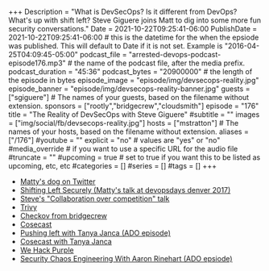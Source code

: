 +++
Description = "What is DevSecOps? Is it different from DevOps? What's up with shift left? Steve Giguere joins Matt to dig into some more fun security conversations."
Date = 2021-10-22T09:25:41-06:00
PublishDate = 2021-10-22T09:25:41-06:00 # this is the datetime for the when the epsiode was published. This will default to Date if it is not set. Example is "2016-04-25T04:09:45-05:00"
podcast_file = "arrested-devops-podcast-episode176.mp3" # the name of the podcast file, after the media prefix.
podcast_duration = "45:36"
podcast_bytes = "20900000" # the length of the episode in bytes
episode_image = "episode/img/devsecops-reality.jpg"
episode_banner = "episode/img/devsecops-reality-banner.jpg"
guests = ["sgiguere"] # The names of your guests, based on the filename without extension.
sponsors = ["rootly","bridgecrew","cloudsmith"]
episode = "176"
title = "The Reality of DevSecOps with Steve Giguere"
#subtitle = ""
images = ["img/social/fb/devsecops-reality.jpg"]
hosts = ["mstratton"] # The names of your hosts, based on the filename without extension.
aliases = ["/176"]
#youtube = ""
explicit = "no" # values are "yes" or "no"
#media_override # if you want to use a specific URL for the audio file
#truncate = ""
#upcoming = true # set to true if you want this to be listed as upcoming, etc, etc
#categories = []
#series = []
#tags = []
+++
- [Matty's dog on Twitter](https://twitter.com/moxieaussie)
- [Shifting Left Securely (Matty's talk at devopsdays denver 2017)](https://speaking.mattstratton.com/f8dw3L/shifting-left-securely)
- [Steve's "Collaboration over competition" talk](https://youtu.be/vWITRlblSog)
- [Trivy](https://github.com/aquasecurity/trivy)
- [Checkov from bridgecrew](https://www.checkov.io/)
- [Cosecast](https://cosecast.com/)
- [Pushing left with Tanya Janca (ADO episode)](https://www.arresteddevops.com/pushing-left/)
- [Cosecast with Tanya Janca](https://cosecast.com/tanya-janca-episode-1/)
- [We Hack Purple](https://wehackpurple.com/)
- [Security Chaos Engineering With Aaron Rinehart (ADO epsiode)](https://www.arresteddevops.com/chaos-security/)